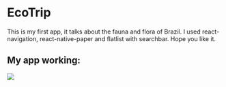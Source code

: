 # EcoTrip

This is my first app, it talks about the fauna and flora of Brazil. I used react-navigation, react-native-paper and flatlist with searchbar. Hope you like it.

## My app working:

![](https://media.giphy.com/media/i3P3PKYRWOf492yf6X/giphy.gif)
